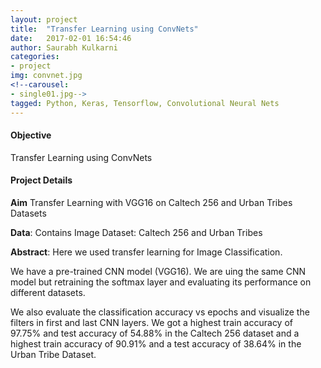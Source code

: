 ```yaml
---
layout: project
title:  "Transfer Learning using ConvNets"
date:   2017-02-01 16:54:46
author: Saurabh Kulkarni
categories:
- project
img: convnet.jpg
<!--carousel:
- single01.jpg-->
tagged: Python, Keras, Tensorflow, Convolutional Neural Nets
---
```

#### Objective
Transfer Learning using ConvNets

#### Project Details
**Aim** Transfer Learning with VGG16 on Caltech 256 and Urban Tribes Datasets

**Data**: Contains Image Dataset: Caltech 256 and Urban Tribes

**Abstract**:
Here we used transfer learning for Image Classification. 

We have a pre-trained CNN model (VGG16). We are uing the same CNN model but retraining the softmax layer and evaluating its performance on different datasets. 

We also evaluate the classification accuracy vs epochs and visualize the filters in first and last CNN layers. We got a highest train accuracy of 97.75% and test accuracy of 54.88% in the Caltech 256 dataset and a highest train accuracy of 90.91% and a test accuracy of 38.64% in the Urban Tribe Dataset.